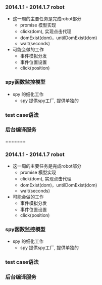### 2014.1.1 - 2014.1.7 robot
* 这一周的主要任务是完成robot部分  
    * promise 模型实现  
    * click(dom), 实现点击代理  
    * domExist(dom)，untilDomExist(dom) 
    * wait(seconds)  
* 可能会做的工作   
    * 事件模拟分发  
    * 事件位置设置  
    * click(position)

### spy函数监控模型 
* spy 的细化工作
    * spy 提供spy工厂, 提供单独的

### test case语法

### 后台编译服务

=======
### 2014.1.1 - 2014.1.7 robot
* 这一周的主要任务是完成robot部分  
    * promise 模型实现  
    * click(dom), 实现点击代理  
    * domExist(dom)，untilDomExist(dom) 
    * wait(seconds)  
* 可能会做的工作   
    * 事件模拟分发  
    * 事件位置设置  
    * click(position)

### spy函数监控模型 
* spy 的细化工作
    * spy 提供spy工厂, 提供单独的

### test case语法

### 后台编译服务 